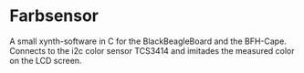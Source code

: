 Farbsensor
==========

A small xynth-software in C for the BlackBeagleBoard and the BFH-Cape. Connects to the i2c color sensor TCS3414 and imitades the measured color on the LCD screen.
